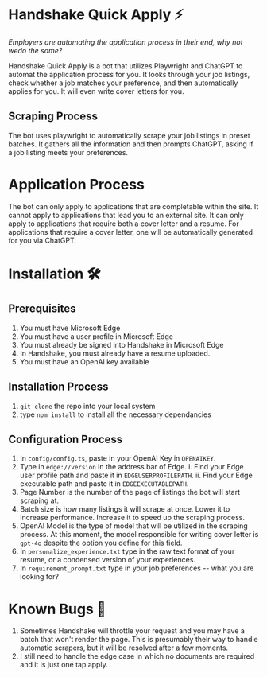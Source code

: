 # Handshake Quick Apply ⚡

_Employers are automating the application process in their end, why not wedo the same?_

Handshake Quick Apply is a bot that utilizes Playwright and ChatGPT to automat the application process for you. It looks through your job listings, check whether a job matches your preference, and then automatically applies for you. It will even write cover letters for you.

## Scraping Process

The bot uses playwright to automatically scrape your job listings in preset batches. It gathers all the information and then prompts ChatGPT, asking if a job listing meets your preferences.

# Application Process

The bot can only apply to applications that are completable within the site. It cannot apply to applications that lead you to an external site. It can only apply to applications that require both a cover letter and a resume. For applications that require a cover letter, one will be automatically generated for you via ChatGPT.

# Installation 🛠️

## Prerequisites

1. You must have Microsoft Edge
2. You must have a user profile in Microsoft Edge
3. You must already be signed into Handshake in Microsoft Edge
4. In Handshake, you must already have a resume uploaded.
5. You must have an OpenAI key available

## Installation Process

1. `git clone` the repo into your local system
2. type `npm install` to install all the necessary dependancies

## Configuration Process

1. In `config/config.ts`, paste in your OpenAI Key in `OPENAIKEY`.
2. Type in `edge://version` in the address bar of Edge.
   i. Find your Edge user profile path and paste it in `EDGEUSERPROFILEPATH`.
   ii. Find your Edge executable path and paste it in `EDGEEXECUTABLEPATH`.
3. Page Number is the number of the page of listings the bot will start scraping at.
4. Batch size is how many listings it will scrape at once. Lower it to increase performance. Increase it to speed up the scraping process.
5. OpenAI Model is the type of model that will be utilized in the scraping process. At this moment, the model responsible for writing cover letter is `gpt-4o` despite the option you define for this field.
6. In `personalize_experience.txt` type in the raw text format of your resume, or a condensed version of your experiences.
7. In `requirement_prompt.txt` type in your job preferences -- what you are looking for?

# Known Bugs 🐜

1. Sometimes Handshake will throttle your request and you may have a batch that won't render the page. This is presumably their way to handle automatic scrapers, but it will be resolved after a few moments.
2. I still need to handle the edge case in which no documents are required and it is just one tap apply.
